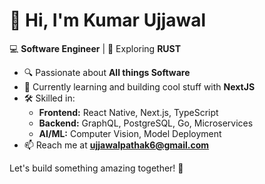 # 👋 Hi, I'm Kumar Ujjawal  

💻 **Software Engineer** | 🚀 Exploring **RUST**  

- 🔍 Passionate about **All things Software**  
- 🌱 Currently learning and building cool stuff with **NextJS**  
- 🛠️ Skilled in:  
  - **Frontend:** React Native, Next.js, TypeScript  
  - **Backend:** GraphQL, PostgreSQL, Go, Microservices  
  - **AI/ML:** Computer Vision, Model Deployment  
- 📫 Reach me at **ujjawalpathak6@gmail.com**  

Let's build something amazing together! 🚀  


<!---
kumarUjjawal/kumarUjjawal is a ✨ special ✨ repository because its `README.md` (this file) appears on your GitHub profile.
You can click the Preview link to take a look at your changes.
--->
